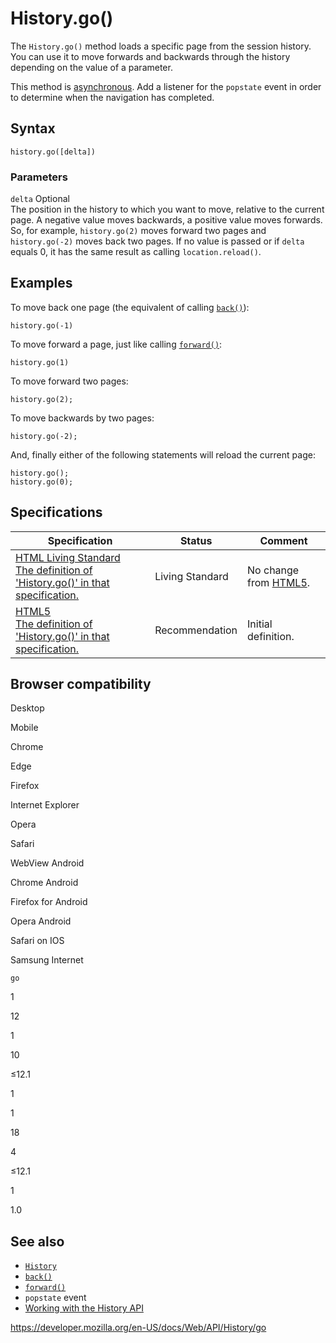 # History.go()

The `History.go()` method loads a specific page from the session history. You can use it to move forwards and backwards through the history depending on the value of a parameter.

This method is [asynchronous](https://developer.mozilla.org/en-US/docs/Glossary/Asynchronous). Add a listener for the `popstate` event in order to determine when the navigation has completed.

## Syntax

    history.go([delta])

### Parameters

`delta` <span class="badge inline optional">Optional</span>  
The position in the history to which you want to move, relative to the current page. A negative value moves backwards, a positive value moves forwards. So, for example, `history.go(2)` moves forward two pages and `history.go(-2)` moves back two pages. If no value is passed or if `delta` equals 0, it has the same result as calling `location.reload()`.

## Examples

To move back one page (the equivalent of calling [`back()`](back)):

    history.go(-1)

To move forward a page, just like calling [`forward()`](forward):

    history.go(1)

To move forward two pages:

    history.go(2);

To move backwards by two pages:

    history.go(-2);

And, finally either of the following statements will reload the current page:

    history.go();
    history.go(0);

## Specifications

<table><thead><tr class="header"><th>Specification</th><th>Status</th><th>Comment</th></tr></thead><tbody><tr class="odd"><td><a href="https://html.spec.whatwg.org/multipage/history.html#dom-history-go">HTML Living Standard<br />
<span class="small">The definition of 'History.go()' in that specification.</span></a></td><td><span class="spec-living">Living Standard</span></td><td>No change from <a href="https://www.w3.org/TR/html52/">HTML5</a>.</td></tr><tr class="even"><td><a href="https://www.w3.org/TR/html52/browsers.html#dom-history-go">HTML5<br />
<span class="small">The definition of 'History.go()' in that specification.</span></a></td><td><span class="spec-rec">Recommendation</span></td><td>Initial definition.</td></tr></tbody></table>

## Browser compatibility

Desktop

Mobile

Chrome

Edge

Firefox

Internet Explorer

Opera

Safari

WebView Android

Chrome Android

Firefox for Android

Opera Android

Safari on IOS

Samsung Internet

`go`

1

12

1

10

≤12.1

1

1

18

4

≤12.1

1

1.0

## See also

- [`History`](../history)
- [`back()`](back)
- [`forward()`](forward)
- `popstate` event
- [Working with the History API](../history_api/working_with_the_history_api)

<a href="https://developer.mozilla.org/en-US/docs/Web/API/History/go" class="_attribution-link">https://developer.mozilla.org/en-US/docs/Web/API/History/go</a>
